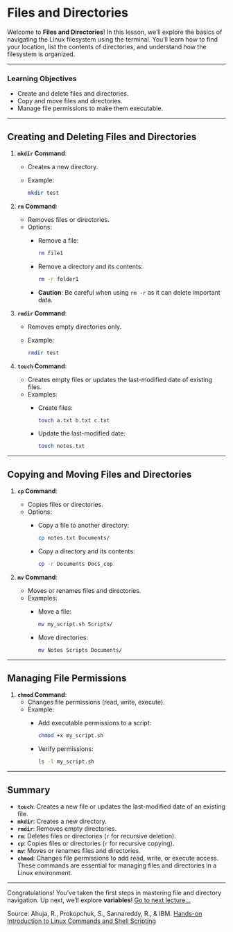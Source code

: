 # Files and Directories

Welcome to **Files and Directories**! In this lesson, we’ll explore the basics of navigating the Linux filesystem using the terminal. You’ll learn how to find your location, list the contents of directories, and understand how the filesystem is organized.

---

### Learning Objectives
- Create and delete files and directories.
- Copy and move files and directories.
- Manage file permissions to make them executable.

---

## Creating and Deleting Files and Directories

1. **`mkdir` Command**:
    - Creates a new directory.
    - Example:
        
        ```bash
        mkdir test
        ```
        
2. **`rm` Command**:
    - Removes files or directories.
    - Options:
        - Remove a file:
            
            ```bash
            rm file1
            ```
            
        - Remove a directory and its contents:
            
            ```bash
            rm -r folder1
            ```
            
        - **Caution**: Be careful when using `rm -r` as it can delete important data.
3. **`rmdir` Command**:
    - Removes empty directories only.
    - Example:
        
        ```bash
        rmdir test
        ```
        
4. **`touch` Command**:
    - Creates empty files or updates the last-modified date of existing files.
    - Examples:
        - Create files:
            
            ```bash
            touch a.txt b.txt c.txt
            ```
            
        - Update the last-modified date:
            
            ```bash
            touch notes.txt
            ```
            
---

## Copying and Moving Files and Directories

1. **`cp` Command**:
    - Copies files or directories.
    - Options:
        - Copy a file to another directory:
            
            ```bash
            cp notes.txt Documents/
            ```
            
        - Copy a directory and its contents:
            
            ```bash
            cp -r Documents Docs_cop
            ```
            
2. **`mv` Command**:
    - Moves or renames files and directories.
    - Examples:
        - Move a file:
            
            ```bash
            mv my_script.sh Scripts/
            ```
            
        - Move directories:
            
            ```bash
            mv Notes Scripts Documents/
            ```

---

## Managing File Permissions

1. **`chmod` Command**:
    - Changes file permissions (read, write, execute).
    - Example:
        - Add executable permissions to a script:
            
            ```bash
            chmod +x my_script.sh
            ```
            
        - Verify permissions:
            
            ```bash
            ls -l my_script.sh
            ```
            
---

## Summary

- **`touch`**: Creates a new file or updates the last-modified date of an existing file.
- **`mkdir`**: Creates a new directory.
- **`rmdir`**: Removes empty directories.
- **`rm`**: Deletes files or directories (`r` for recursive deletion).
- **`cp`**: Copies files or directories (`r` for recursive copying).
- **`mv`**: Moves or renames files and directories.
- **`chmod`**: Changes file permissions to add read, write, or execute access.
These commands are essential for managing files and directories in a Linux environment.

---

Congratulations! You’ve taken the first steps in mastering file and directory navigation. Up next, we’ll explore **variables**!
[Go to next lecture...](./3.-Variables-and-User-Input.md)

Source:
Ahuja, R., Prokopchuk, S., Sannareddy, R., & IBM. [Hands-on Introduction to Linux Commands and Shell Scripting](https://www.coursera.org/learn/hands-on-introduction-to-linux-commands-and-shell-scripting/)

